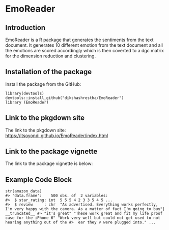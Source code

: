 # EmoReader

## Introduction

EmoReader is a R package that generates the sentiments from the text document. It generates 10 different emotion from the text document and all the emotions are scored accordingly which is then coverted to a dgc matrix for the dimension reduction and clustering.


## Installation of the package

Install the package from the GitHub:


```
library(devtools)
devtools::install_github("dikshashrestha/EmoReader")
library (EmoReader)
```
## Link to the pkgdown site

The link to the pkgdown site:
https://itsoyondi.github.io/EmoReader/index.html

## Link to the package vignette

The link to the package vignette is below:


## Example Code Block

```
str(amazon_data)
#> 'data.frame':	500 obs. of  2 variables:
#>  $ star_rating: int  5 5 5 4 2 3 3 5 4 5 ...
#>  $ review     : chr  "As advertised. Everything works perfectly, I'm very happy with the camera. As a matter of fact I'm going to buy"| __truncated__ #> "it's great" "These work great and fit my life proof case for the iPhone 6" "Work very well but could not get used to not hearing anything out of the #>  ear they v were plugged into." ...
```
